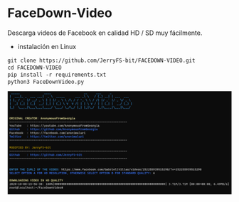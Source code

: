 # FaceDown-Video
Descarga videos de Facebook en calidad HD / SD muy fácilmente.

* instalación en Linux
~~~
git clone https://github.com/JerryFS-bit/FACEDOWN-VIDEO.git
cd FACEDOWN-VIDEO
pip install -r requirements.txt
python3 FaceDownVideo.py
~~~


![Texto alternativo](/image/image-facedown-video.png)
